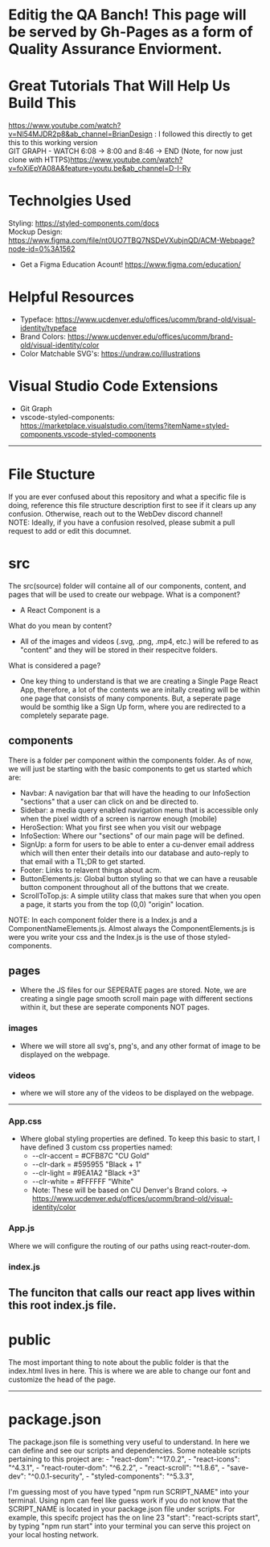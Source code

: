 # Editig the QA Banch! This page will be served by Gh-Pages as a form of Quality Assurance Enviorment.

# Great Tutorials That Will Help Us Build This

https://www.youtube.com/watch?v=Nl54MJDR2p8&ab_channel=BrianDesign : I followed this directly to get this to this working version</br>
GIT GRAPH - WATCH 6:08 -> 8:00 and 8:46 -> END (Note, for now just clone with HTTPS)https://www.youtube.com/watch?v=foXiEpYA08A&feature=youtu.be&ab_channel=D-I-Ry</br>

# Technolgies Used

Styling: https://styled-components.com/docs </br>
Mockup Design: https://www.figma.com/file/nt0UO7TBQ7NSDeVXubjnQD/ACM-Webpage?node-id=0%3A1562 </br>

- Get a Figma Education Acount! https://www.figma.com/education/ </br>

# Helpful Resources

- Typeface: https://www.ucdenver.edu/offices/ucomm/brand-old/visual-identity/typeface
- Brand Colors: https://www.ucdenver.edu/offices/ucomm/brand-old/visual-identity/color
- Color Matchable SVG's: https://undraw.co/illustrations

# Visual Studio Code Extensions

- Git Graph
- vscode-styled-components: https://marketplace.visualstudio.com/items?itemName=styled-components.vscode-styled-components

---

# File Stucture

If you are ever confused about this repository and what a specific file is doing, reference this file structure description first to see if it clears up any confusion. Otherwise, reach out to the WebDev discord channel!<br />
NOTE: Ideally, if you have a confusion resolved, please submit a pull request to add or edit this documnet.

# src

The src(source) folder will containe all of our components, content, and pages that will be used to create our webpage.
What is a component?

- A React Component is a

What do you mean by content?

- All of the images and videos (.svg, .png, .mp4, etc.) will be refered to as "content" and they will be stored in their respecitve folders.

What is considered a page?

- One key thing to understand is that we are creating a Single Page React App, therefore, a lot of the contents we are initally creating will be within one page that consists of many components. But, a seperate page would be somthig like a Sign Up form, where you are redirected to a completely separate page.

## components

There is a folder per component within the components folder. As of now, we will just be starting with the basic components to get us started which are:

- Navbar: A navigation bar that will have the heading to our InfoSection "sections" that a user can click on and be directed to.
- Sidebar: a media query enabled navigation menu that is accessible only when the pixel width of a screen is narrow enough (mobile)
- HeroSection: What you first see when you visit our webpage
- InfoSection: Where our "sections" of our main page will be defined.
- SignUp: a form for users to be able to enter a cu-denver email address which will then enter their details into our database and auto-reply to that email with a TL;DR to get started.
- Footer: Links to relavent things about acm.
- ButtonElements.js: Global button styling so that we can have a reusable button component throughout all of the buttons that we create.
- ScrollToTop.js: A simple utility class that makes sure that when you open a page, it starts you from the top (0,0) "origin" location.

NOTE: In each component folder there is a Index.js and a ComponentNameElements.js. Almost always the ComponentElements.js is were you write your css and the Index.js is the use of those styled-components.

## pages

- Where the JS files for our SEPERATE pages are stored. Note, we are creating a single page smooth scroll main page with different sections within it, but these are seperate components NOT pages.

### images

- Where we will store all svg's, png's, and any other format of image to be displayed on the webpage.

### videos

- where we will store any of the videos to be displayed on the webpage.

---

### App.css

- Where global styling properties are defined. To keep this basic to start, I have defined 3 custom css properties named:
  - --clr-accent = #CFB87C "CU Gold"
  - --clr-dark = #595955 "Black + 1"
  - --clr-light = #9EA1A2 "Black +3"
  - --clr-white = #FFFFFF "White"
  - Note: These will be based on CU Denver's Brand colors. -> https://www.ucdenver.edu/offices/ucomm/brand-old/visual-identity/color

### App.js

Where we will configure the routing of our paths using react-router-dom.

### index.js

## The funciton that calls our react app lives within this root index.js file.

# public

The most important thing to note about the public folder is that the index.html lives in here. This is where we are able to change our font and customize the head of the page.

---

# package.json

The package.json file is something very useful to understand. In here we can define and see our scripts and dependencies.
Some noteable scripts pertaining to this project are: - "react-dom": "^17.0.2", - "react-icons": "^4.3.1", - "react-router-dom": "^6.2.2", - "react-scroll": "^1.8.6", - "save-dev": "^0.0.1-security", - "styled-components": "^5.3.3",

I'm guessing most of you have typed "npm run SCRIPT_NAME" into your terminal. Using npm can feel like guess work if you do not know that the SCRIPT_NAME is located in your package.json file under scripts. For example, this specifc project has the on line 23 "start": "react-scripts start", by typing "npm run start" into your terminal you can serve this project on your local hosting network.
